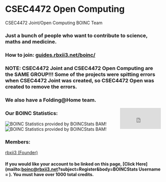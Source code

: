 # CSEC4472 Open Computing
CSEC4472 Joint/Open Computing BOINC Team

### Just a bunch of people who want to contribute to science, maths and medicine.

### How to join: [guides.rbxii3.net/boinc/](https://guides.rbxii3.net/boinc/)
### NOTE: CSEC4472 Joint and CSEC4472 Open Computing are the SAME GROUP!!! Some of the projects were spitting errors when CSEC4472 Joint was created, so CSEC4472 Open was created to remove the errors.
### We also have a Folding@Home team.
<iframe src="https://nacl.foldingathome.org/micro.html?team=234967&power=light"
  scrolling="no" frameBorder="0" width="132" height="68"
  style="float:right"></iframe>

### Our BOINC Statistics:

![BOINC Statistics provided by BOINCStats BAM!](https://boincstats.com/signature/-1/team/1338088446/sig.png) ![BOINC Statistics provided by BOINCStats BAM!](https://boincstats.com/signature/-1/team/1534675331/sig.png)

### Members:
[rbxii3 (Founder)](https://boincstats.com/signature/-1/user/40420131874/sig.png)

#### If you would like your account to be linked on this page, [Click Here](mailto:boinc@rbxii3.net?subject=Register&body=BOINCStats Username = ). You must have over 1000 total credits.
